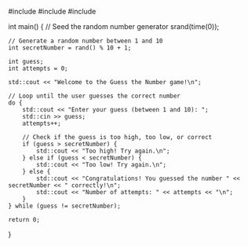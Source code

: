 #include <iostream>
#include <cstdlib>
#include <ctime>

int main() {
    // Seed the random number generator
    srand(time(0));
    
    // Generate a random number between 1 and 10
    int secretNumber = rand() % 10 + 1;
    
    int guess;
    int attempts = 0;
    
    std::cout << "Welcome to the Guess the Number game!\n";
    
    // Loop until the user guesses the correct number
    do {
        std::cout << "Enter your guess (between 1 and 10): ";
        std::cin >> guess;
        attempts++;

        // Check if the guess is too high, too low, or correct
        if (guess > secretNumber) {
            std::cout << "Too high! Try again.\n";
        } else if (guess < secretNumber) {
            std::cout << "Too low! Try again.\n";
        } else {
            std::cout << "Congratulations! You guessed the number " << secretNumber << " correctly!\n";
            std::cout << "Number of attempts: " << attempts << "\n";
        }
    } while (guess != secretNumber);
    
    return 0;
}
